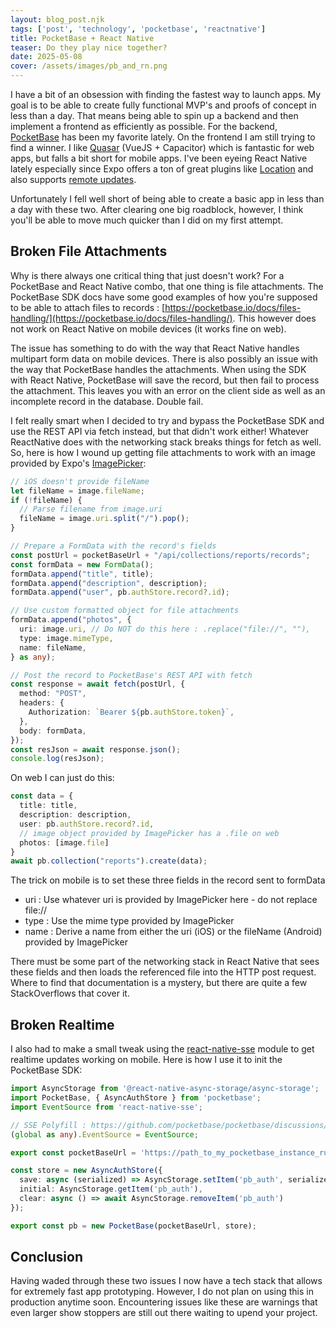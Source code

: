 ```yaml
---
layout: blog_post.njk
tags: ['post', 'technology', 'pocketbase', 'reactnative']
title: PocketBase + React Native
teaser: Do they play nice together?
date: 2025-05-08
cover: /assets/images/pb_and_rn.png
---
```


I have a bit of an obsession with finding the fastest way to launch apps. My goal is to be able to create fully functional MVP's and proofs of concept in less than a day. That means being able to spin up a backend and then implement a frontend as efficiently as possible. For the backend, [PocketBase](https://pocketbase.io/) has been my favorite lately. On the frontend I am still trying to find a winner. I like [Quasar](https://quasar.dev/) (VueJS + Capacitor) which is fantastic for web apps, but falls a bit short for mobile apps. I've been eyeing React Native lately especially since Expo offers a ton of great plugins like [Location](https://docs.expo.dev/versions/latest/sdk/location/) and also supports [remote updates](https://docs.expo.dev/versions/latest/sdk/updates/).

Unfortunately I fell well short of being able to create a basic app in less than a day with these two. After clearing one big roadblock, however, I think you'll be able to move much quicker than I did on my first attempt.

## Broken File Attachments

Why is there always one critical thing that just doesn't work? For a PocketBase and React Native combo, that one thing is file attachments. The PocketBase SDK docs have some good examples of how you're supposed to be able to attach files to records : [https://pocketbase.io/docs/files-handling/](https://pocketbase.io/docs/files-handling/). This however does not work on React Native on mobile devices (it works fine on web).

The issue has something to do with the way that React Native handles multipart form data on mobile devices. There is also possibly an issue with the way that PocketBase handles the attachments. When using the SDK with React Native, PocketBase will save the record, but then fail to process the attachment. This leaves you with an error on the client side as well as an incomplete record in the database. Double fail.

I felt really smart when I decided to try and bypass the PocketBase SDK and use the REST API via fetch instead, but that didn't work either! Whatever ReactNative does with the networking stack breaks things for fetch as well. So, here is how I wound up getting file attachments to work with an image provided by Expo's [ImagePicker](https://docs.expo.dev/versions/latest/sdk/imagepicker/):

```TypeScript
// iOS doesn't provide fileName
let fileName = image.fileName;
if (!fileName) {
  // Parse filename from image.uri
  fileName = image.uri.split("/").pop();
}

// Prepare a FormData with the record's fields
const postUrl = pocketBaseUrl + "/api/collections/reports/records";
const formData = new FormData();
formData.append("title", title);
formData.append("description", description);
formData.append("user", pb.authStore.record?.id);

// Use custom formatted object for file attachments
formData.append("photos", {
  uri: image.uri, // Do NOT do this here : .replace("file://", ""),
  type: image.mimeType,
  name: fileName,
} as any);

// Post the record to PocketBase's REST API with fetch
const response = await fetch(postUrl, {
  method: "POST",
  headers: {
    Authorization: `Bearer ${pb.authStore.token}`,
  },
  body: formData,
});
const resJson = await response.json();
console.log(resJson);
```

On web I can just do this:

```TypeScript
const data = {
  title: title,
  description: description,
  user: pb.authStore.record?.id,
  // image object provided by ImagePicker has a .file on web
  photos: [image.file]
}
await pb.collection("reports").create(data);
```

The trick on mobile is to set these three fields in the record sent to formData
- uri : Use whatever uri is provided by ImagePicker here - do not replace file://
- type : Use the mime type provided by ImagePicker
- name : Derive a name from either the uri (iOS) or the fileName (Android) provided by ImagePicker

There must be some part of the networking stack in React Native that sees these fields and then loads the referenced file into the HTTP post request. Where to find that documentation is a mystery, but there are quite a few StackOverflows that cover it.

## Broken Realtime

I also had to make a small tweak using the [react-native-sse](https://www.npmjs.com/package/react-native-sse) module to get realtime updates working on mobile. Here is how I use it to init the PocketBase SDK:

```TypeScript
import AsyncStorage from '@react-native-async-storage/async-storage';
import PocketBase, { AsyncAuthStore } from 'pocketbase';
import EventSource from 'react-native-sse';

// SSE Polyfill : https://github.com/pocketbase/pocketbase/discussions/4893
(global as any).EventSource = EventSource;

export const pocketBaseUrl = 'https://path_to_my_pocketbase_instance_running_in_firebase_studio'

const store = new AsyncAuthStore({
  save: async (serialized) => AsyncStorage.setItem('pb_auth', serialized),
  initial: AsyncStorage.getItem('pb_auth'),
  clear: async () => await AsyncStorage.removeItem('pb_auth')
});

export const pb = new PocketBase(pocketBaseUrl, store);
```

## Conclusion

Having waded through these two issues I now have a tech stack that allows for extremely fast app prototyping. However, I do not plan on using this in production anytime soon. Encountering issues like these are warnings that even larger show stoppers are still out there waiting to upend your project.
